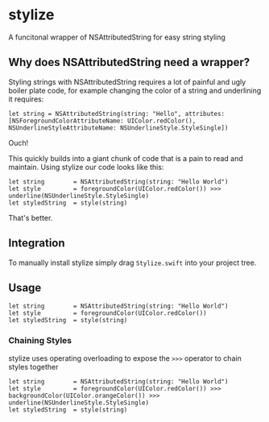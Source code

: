 # stylize

A funcitonal wrapper of NSAttributedString for easy string styling

## Why does NSAttributedString need a wrapper?

Styling strings with NSAttributedString requires a lot of painful and ugly boiler plate code, for example changing the color of a string and underlining it requires:

```
let string = NSAttributedString(string: "Hello", attributes: [NSForegroundColorAttributeName: UIColor.redColor(), NSUnderlineStyleAttributeName: NSUnderlineStyle.StyleSingle])
```

Ouch!

This quickly builds into a giant chunk of code that is a pain to read and maintain. Using stylize our code looks like this:

```
let string        = NSAttributedString(string: "Hello World")
let style         = foregroundColor(UIColor.redColor()) >>> underline(NSUnderlineStyle.StyleSingle)
let styledString  = style(string)
```

That's better.

## Integration

To manually install stylize simply drag `Stylize.swift` into your project tree.

## Usage

```
let string        = NSAttributedString(string: "Hello World")
let style         = foregroundColor(UIColor.redColor())
let styledString  = style(string)
```

### Chaining Styles

stylize uses operating overloading to expose the `>>>` operator to chain styles together

```
let string        = NSAttributedString(string: "Hello World")
let style         = foregroundColor(UIColor.redColor()) >>> backgroundColor(UIColor.orangeColor()) >>> underline(NSUnderlineStyle.StyleSingle)
let styledString  = style(string)
```

